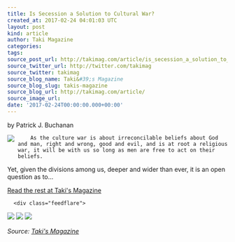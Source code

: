 ```yaml
---
title: Is Secession a Solution to Cultural War?
created_at: 2017-02-24 04:01:03 UTC
layout: post
kind: article
author: Taki Magazine
categories: 
tags: 
source_post_url: http://takimag.com/article/is_secession_a_solution_to_cultural_war_patrick_buchanan
source_twitter_url: http://twitter.com/takimag
source_twitter: takimag
source_blog_name: Taki&#39;s Magazine
source_blog_slug: takis-magazine
source_blog_url: http://takimag.com/article/
source_image_url: 
date: '2017-02-24T00:00:00.000+00:00'
---
```

by Patrick J. Buchanan<br />
	  

<img src="http://takimag.com/images/uploads/bigstock--172435496.jpg" style="float:left;margin-right:8px;"/>
	






	
		As the culture war is about irreconcilable beliefs about God and man, right and wrong, good and evil, and is at root a religious war, it will be with us so long as men are free to act on their beliefs.

Yet, given the divisions among us, deeper and wider than ever, it is an open question as to...
	<p><a href="http://takimag.com/article/is_secession_a_solution_to_cultural_war_patrick_buchanan">Read the rest at Taki's Magazine</a></p>
						
	  
	  
	  
	  <div class="feedflare">
<a href="http://feeds.feedburner.com/~ff/takimag?a=QY_Bot83rEo:ZicLtv3E2rs:yIl2AUoC8zA"><img src="http://feeds.feedburner.com/~ff/takimag?d=yIl2AUoC8zA" border="0"></img></a> <a href="http://feeds.feedburner.com/~ff/takimag?a=QY_Bot83rEo:ZicLtv3E2rs:qj6IDK7rITs"><img src="http://feeds.feedburner.com/~ff/takimag?d=qj6IDK7rITs" border="0"></img></a> <a href="http://feeds.feedburner.com/~ff/takimag?a=QY_Bot83rEo:ZicLtv3E2rs:gIN9vFwOqvQ"><img src="http://feeds.feedburner.com/~ff/takimag?i=QY_Bot83rEo:ZicLtv3E2rs:gIN9vFwOqvQ" border="0"></img></a>
</div><img src="http://feeds.feedburner.com/~r/takimag/~4/QY_Bot83rEo" height="1" width="1" alt=""/><div class="">
    <i>Source: <a href="http://takimag.com/article/">Taki&#39;s Magazine</a></i>
</div>
